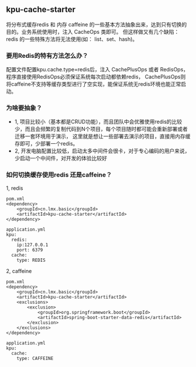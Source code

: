 ## kpu-cache-starter

将分布式缓存redis 和 内存 caffeine 的一些基本方法抽象出来，达到只有切换的目的。业务系统使用时，注入 CacheOps 类即可。
但这样做又有几个缺陷： redis 的一些特殊方法将无法使用(如：
list、set、hash)。

### 要用Redis的特有方法怎么办？

配置文件配置kpu.cache.type=redis后，注入 CachePlusOps 或者 RedisOps，程序直接使用RedisOps必须保证系统每次启动都依赖redis，
CachePlusOps则将caffeine不支持等缓存类型进行了空实现，能保证系统无redis环境也能正常启动。

### 为啥要抽象？

- 1, 项目比较小（基本都是CRUD功能），而且团队中会优雅使用redis的比较少，而且会频繁的复制代码到N个项目，每个项目随时都可能会重新部署或者迁移一套环境用于演示，
  这里就是想让一些部署去演示的项目，直接用内存缓存即可，少部署一个redis。
- 2, 开发电脑配置比较低，启动太多中间件会很卡，对于专心编码的用户来说，少启动一个中间件，对开发的体验比较好

### 如何切换缓存使用redis 还是caffeine？

1, redis

```
pom.xml
<dependency>
    <groupId>cn.lmx.basic</groupId>
    <artifactId>kpu-cache-starter</artifactId>
</dependency>

application.yml
kpu:
  redis:
    ip:127.0.0.1
    port: 6379
  cache:
    type: REDIS
```

2, caffeine

```
pom.xml
<dependency>
    <groupId>cn.lmx.basic</groupId>
    <artifactId>kpu-cache-starter</artifactId>
    <exclusions>
        <exclusion>
            <groupId>org.springframework.boot</groupId>
            <artifactId>spring-boot-starter-data-redis</artifactId>
        </exclusion>
    </exclusions>
</dependency>

application.yml
kpu:
  cache:
    type: CAFFEINE
```
